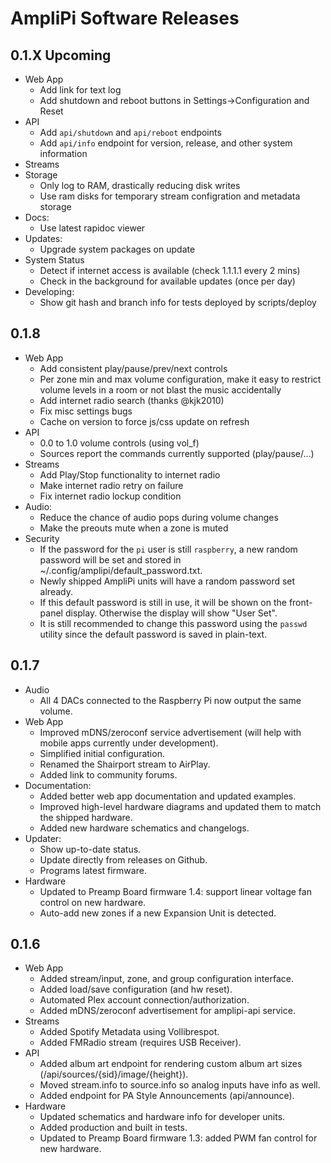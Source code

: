 # AmpliPi Software Releases

## 0.1.X Upcoming
* Web App
  * Add link for text log
  * Add shutdown and reboot buttons in Settings->Configuration and Reset
* API
  * Add `api/shutdown` and `api/reboot` endpoints
  * Add `api/info` endpoint for version, release, and other system information
* Streams
* Storage
  * Only log to RAM, drastically reducing disk writes
  * Use ram disks for temporary stream configration and metadata storage
* Docs:
  * Use latest rapidoc viewer
* Updates:
  * Upgrade system packages on update
* System Status
  * Detect if internet access is available (check 1.1.1.1 every 2 mins)
  * Check in the background for available updates (once per day)
* Developing:
  * Show git hash and branch info for tests deployed by scripts/deploy

## 0.1.8
* Web App
  * Add consistent play/pause/prev/next controls
  * Per zone min and max volume configuration, make it easy to restrict volume levels in a room or not blast the music accidentally
  * Add internet radio search (thanks @kjk2010)
  * Fix misc settings bugs
  * Cache on version to force js/css update on refresh
* API
  * 0.0 to 1.0 volume controls (using vol_f)
  * Sources report the commands currently supported (play/pause/...)
* Streams
  * Add Play/Stop functionality to internet radio
  * Make internet radio retry on failure
  * Fix internet radio lockup condition
* Audio:
  * Reduce the chance of audio pops during volume changes
  * Make the preouts mute when a zone is muted
* Security
  * If the password for the `pi` user is still `raspberry`, a new random password will be set
    and stored in ~/.config/amplipi/default_password.txt.
  * Newly shipped AmpliPi units will have a random password set already.
  * If this default password is still in use, it will be shown on the front-panel display.
    Otherwise the display will show "User Set".
  * It is still recommended to change this password using the `passwd` utility since the default
    password is saved in plain-text.

## 0.1.7

* Audio
  * All 4 DACs connected to the Raspberry Pi now output the same volume.
* Web App
  * Improved mDNS/zeroconf service advertisement (will help with mobile apps currently under development).
  * Simplified initial configuration.
  * Renamed the Shairport stream to AirPlay.
  * Added link to community forums.
* Documentation:
  * Added better web app documentation and updated examples.
  * Improved high-level hardware diagrams and updated them to match the shipped hardware.
  * Added new hardware schematics and changelogs.
* Updater:
  * Show up-to-date status.
  * Update directly from releases on Github.
  * Programs latest firmware.
* Hardware
  * Updated to Preamp Board firmware 1.4: support linear voltage fan control on new hardware.
  * Auto-add new zones if a new Expansion Unit is detected.

## 0.1.6

* Web App
  * Added stream/input, zone, and group configuration interface.
  * Added load/save configuration (and hw reset).
  * Automated Plex account connection/authorization.
  * Added mDNS/zeroconf advertisement for amplipi-api service.
* Streams
  * Added Spotify Metadata using Vollibrespot.
  * Added FMRadio stream (requires USB Receiver).
* API
  * Added album art endpoint for rendering custom album art sizes (/api/sources/{sid}/image/{height}).
  * Moved stream.info to source.info so analog inputs have info as well.
  * Added endpoint for PA Style Announcements (api/announce).
* Hardware
  * Updated schematics and hardware info for developer units.
  * Added production and built in tests.
  * Updated to Preamp Board firmware 1.3: added PWM fan control for new hardware.
